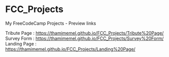 # FCC_Projects
My FreeCodeCamp Projects - Preview links

Tribute Page : https://thamimemel.github.io/FCC_Projects/Tribute%20Page/  
Survey Form  : https://thamimemel.github.io/FCC_Projects/Survey%20Form/  
Landing Page : https://thamimemel.github.io/FCC_Projects/Landing%20Page/  
